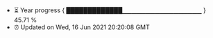 - ⏳ Year progress { █████████████▁▁▁▁▁▁▁▁▁▁▁▁▁▁▁▁▁ } 45.71 %
- ⏰ Updated on Wed, 16 Jun 2021 20:20:08 GMT


